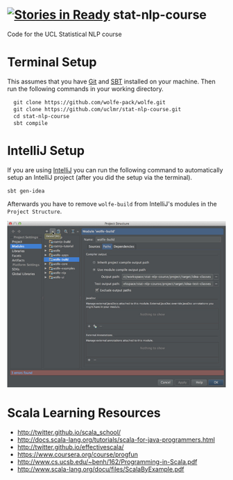[![Stories in Ready](https://badge.waffle.io/uclmr/stat-nlp-course.png?label=ready&title=Ready)](https://waffle.io/uclmr/stat-nlp-course)
stat-nlp-course
===============

Code for the UCL Statistical NLP course

# Terminal Setup
This assumes that you have [Git](http://git-scm.com/) and [SBT](http://www.scala-sbt.org/) installed on your machine. Then run the following commands in your working directory.
```
  git clone https://github.com/wolfe-pack/wolfe.git
  git clone https://github.com/uclmr/stat-nlp-course.git
  cd stat-nlp-course
  sbt compile
```

# IntelliJ Setup

If you are using [IntelliJ](http://www.jetbrains.com/idea/) you can run the following command to automatically setup an IntelliJ project (after you did the setup via the terminal).
```
sbt gen-idea
```

Afterwards you have to remove `wolfe-build` from IntelliJ's modules in the `Project Structure`.

![IntelliJ Setup](/statnlp-tutorial/src/main/resources/setup.jpg)

# Scala Learning Resources
- http://twitter.github.io/scala_school/
- http://docs.scala-lang.org/tutorials/scala-for-java-programmers.html
- http://twitter.github.io/effectivescala/
- https://www.coursera.org/course/progfun
- http://www.cs.ucsb.edu/~benh/162/Programming-in-Scala.pdf
- http://www.scala-lang.org/docu/files/ScalaByExample.pdf
